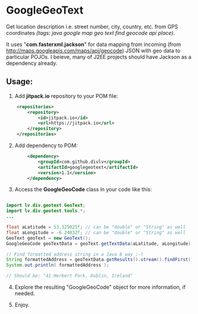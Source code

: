 # GoogleGeoText
Get location description i.e. street number, city, country, etc. from GPS coordinates *(tags: java google map geo text find geocode api place)*.

It uses "**com.fasterxml.jackson**" for data mapping from incoming (from http://maps.googleapis.com/maps/api/geocode) JSON with geo data to particular POJOs. I beieve, many of J2EE projects should have Jackson as a dependency already.

## Usage:
    
1) Add **jitpack.io** repository to your POM file:
```xml
    <repositories>
        <repository>
            <id>jitpack.io</id>
            <url>https://jitpack.io</url>
        </repository>
    </repositories>
```

2) Add dependency to POM:

```xml
        <dependency>
       	    <groupId>com.github.divlv</groupId>
       	    <artifactId>googlegeotext</artifactId>
       	    <version>1.1</version>
       	</dependency>
```

3) Access the **GoogleGeoCode** class in your code like this:
```java

import lv.div.geotext.GeoText;
import lv.div.geotext.tools.*;
...

float aLatitude = 53.325025f; // can be "double" or "String" as well
float aLongitude = -6.24032f; // can be "double" or "String" as well
GeoText geoText = new GeoText();
GoogleGeoCode geoTextData = geoText.getTextData(aLatitude, aLongitude);

// Find formatted address string in a Java 8 way ;-)
String formattedAddress = geoTextData.getResults().stream().findFirst().orElse(new Result()).getFormattedAddress();
System.out.println( formattedAddress );

// Should be: "41 Herbert Park, Dublin, Ireland"
```

4) Explore the resulting "GoogleGeoCode" object for more information, if needed.

5) Enjoy.
